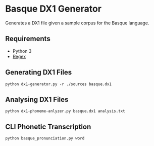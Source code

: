 Basque DX1 Generator
====================
Generates a DX1 file given a sample corpus for the Basque language.

Requirements
------------
* Python 3
* [Regex](https://pypi.python.org/pypi/regex)

Generating DX1 Files
--------------------
````
python dx1-generator.py -r ./sources basque.dx1
````

Analysing DX1 Files
-------------------
````
python dx1-phoneme-anlyzer.py basque.dx1 analysis.txt
````

CLI Phonetic Transcription
--------------------------
````
python basque_pronunciation.py word
````
